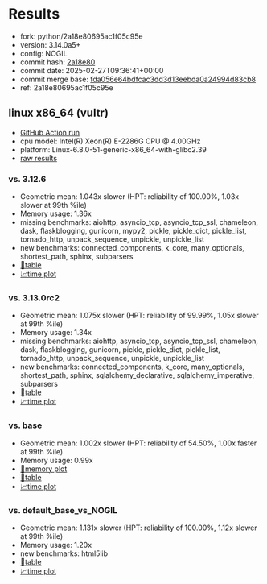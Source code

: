 # Results

- fork: python/2a18e80695ac1f05c95e
- version: 3.14.0a5+
- config: NOGIL
- commit hash: [2a18e80](https://github.com/python/cpython/commit/2a18e80)
- commit date: 2025-02-27T09:36:41+00:00
- commit merge base: [fda056e64bdfcac3dd3d13eebda0a24994d83cb8](https://github.com/python/cpython/commit/fda056e64bdfcac3dd3d13eebda0a24994d83cb8)
- ref: 2a18e80695ac1f05c95e

## linux x86_64 (vultr)

- [GitHub Action run](https://github.com/facebookexperimental/free-threading-benchmarking/actions/runs/13581932408)
- cpu model: Intel(R) Xeon(R) E-2286G CPU @ 4.00GHz
- platform: Linux-6.8.0-51-generic-x86_64-with-glibc2.39
- [raw results](bm-20250227-vultr-x86_64-python-2a18e80695ac1f05c95e-3.14.0a5%2B-2a18e80.json)

### vs. 3.12.6

- Geometric mean: 1.043x slower (HPT: reliability of 100.00%, 1.03x slower at 99th %ile)
- Memory usage: 1.36x
- missing benchmarks: aiohttp, asyncio_tcp, asyncio_tcp_ssl, chameleon, dask, flaskblogging, gunicorn, mypy2, pickle, pickle_dict, pickle_list, tornado_http, unpack_sequence, unpickle, unpickle_list
- new benchmarks: connected_components, k_core, many_optionals, shortest_path, sphinx, subparsers
- [📄table](bm-20250227-vultr-x86_64-python-2a18e80695ac1f05c95e-3.14.0a5%2B-2a18e80-vs-3.12.6.md)
- [📈time plot](bm-20250227-vultr-x86_64-python-2a18e80695ac1f05c95e-3.14.0a5%2B-2a18e80-vs-3.12.6.svg)

### vs. 3.13.0rc2

- Geometric mean: 1.075x slower (HPT: reliability of 99.99%, 1.05x slower at 99th %ile)
- Memory usage: 1.34x
- missing benchmarks: aiohttp, asyncio_tcp, asyncio_tcp_ssl, chameleon, dask, flaskblogging, gunicorn, pickle, pickle_dict, pickle_list, tornado_http, unpack_sequence, unpickle, unpickle_list
- new benchmarks: connected_components, k_core, many_optionals, shortest_path, sphinx, sqlalchemy_declarative, sqlalchemy_imperative, subparsers
- [📄table](bm-20250227-vultr-x86_64-python-2a18e80695ac1f05c95e-3.14.0a5%2B-2a18e80-vs-3.13.0rc2.md)
- [📈time plot](bm-20250227-vultr-x86_64-python-2a18e80695ac1f05c95e-3.14.0a5%2B-2a18e80-vs-3.13.0rc2.svg)

### vs. base

- Geometric mean: 1.002x slower (HPT: reliability of 54.50%, 1.00x faster at 99th %ile)
- Memory usage: 0.99x
- [🧠memory plot](bm-20250227-vultr-x86_64-python-2a18e80695ac1f05c95e-3.14.0a5%2B-2a18e80-vs-base-mem.svg)
- [📄table](bm-20250227-vultr-x86_64-python-2a18e80695ac1f05c95e-3.14.0a5%2B-2a18e80-vs-base.md)
- [📈time plot](bm-20250227-vultr-x86_64-python-2a18e80695ac1f05c95e-3.14.0a5%2B-2a18e80-vs-base.svg)

### vs. default_base_vs_NOGIL

- Geometric mean: 1.131x slower (HPT: reliability of 100.00%, 1.12x slower at 99th %ile)
- Memory usage: 1.20x
- new benchmarks: html5lib
- [📄table](bm-20250227-vultr-x86_64-python-2a18e80695ac1f05c95e-3.14.0a5%2B-2a18e80-vs-default_base_vs_NOGIL.md)
- [📈time plot](bm-20250227-vultr-x86_64-python-2a18e80695ac1f05c95e-3.14.0a5%2B-2a18e80-vs-default_base_vs_NOGIL.svg)

